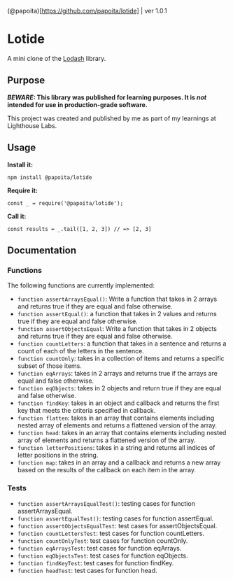 (@papoita)[https://github.com/papoita/lotide] | ver 1.0.1
# Lotide

A mini clone of the [Lodash](https://lodash.com) library.

## Purpose

**_BEWARE:_ This library was published for learning purposes. It is _not_ intended for use in production-grade software.**

This project was created and published by me as part of my learnings at Lighthouse Labs. 

## Usage

**Install it:**

`npm install @papoita/lotide`

**Require it:**

`const _ = require('@papoita/lotide');`

**Call it:**

`const results = _.tail([1, 2, 3]) // => [2, 3]`

## Documentation

### Functions
The following functions are currently implemented:

* `function assertArraysEqual()`: Write a function that takes in 2 arrays and returns true if they are equal and false otherwise.
* `function assertEqual()`: a function that takes in 2 values and returns true if they are equal and false otherwise.
* `function assertObjectsEqual`: Write a function that takes in 2 objects and returns true if they are equal and false otherwise.
* `function countLetters`: a function that takes in a sentence and returns a count of each of the letters in the sentence.
* `function countOnly`: takes in a collection of items and returns a specific subset of those items.
* `function eqArrays`: takes in 2 arrays and returns true if the arrays are equal and false otherwise.
* `function eqObjects`: takes in 2 objects and return true if they are equal and false otherwise.
* `function findKey`: takes in an object and callback and returns the first key that meets the criteria specified in callback.
* `function flatten`: takes in an array that contains elements including nested array of elements and returns a flattened version of the array.
* `function head`: takes in an array that contains elements including nested array of elements and returns a flattened version of the array.
* `function letterPositions`: takes in a string and returns all indices of letter positions in the string.
* `function map`: takes in an array and a callback and returns a new array based on the results of the callback on each item in the array.


### Tests

* `function assertArraysEqualTest()`: testing cases for function assertArraysEqual.
* `function assertEqualTest()`: testing cases for function assertEqual.
* `function assertObjectsEqualTest`: test cases for assertObjectsEqual.
* `function countLettersTest`: test cases for function countLetters.
* `function countOnlyTest`: test cases for function countOnly.
* `function eqArraysTest`: test cases for function eqArrays.
* `function eqObjectsTest`: test cases for function eqObjects.
* `function findKeyTest`: test cases for function findKey.
* `function headTest`: test cases for function head.
